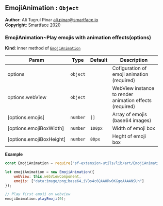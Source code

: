 <a name="module_EmojiAnimation"></a>

## EmojiAnimation : <code>Object</code>
**Author**: Ali Tugrul Pinar <ali.pinar@smartface.io>  
**Copyright**: Smartface 2020  
<a name="module_EmojiAnimation..Play emojis with animation effects"></a>

### EmojiAnimation~Play emojis with animation effects(options)
**Kind**: inner method of [<code>EmojiAnimation</code>](#module_EmojiAnimation)  

| Param | Type | Default | Description |
| --- | --- | --- | --- |
| options | <code>object</code> |  | Cofiguration of emoji animation (required) |
| options.webView | <code>object</code> |  | WebView instance to render animation effects (required) |
| [options.emojis] | <code>number</code> | <code>[]</code> | Array of emojis (base64 images) |
| [options.emojiBoxWidth] | <code>number</code> | <code>100px</code> | Width of emoji box |
| [options.emojiBoxHeight] | <code>number</code> | <code>80px</code> | Heght of emoji box |

**Example**  
```js
const EmojiAnimation = require("sf-extension-utils/lib/art/EmojiAnimation");

let emojiAnimation = new EmojiAnimation({
    webView: this.webViewComponent,
    emojis: ["data:image/png;base64,iVBs4c6QAAORw0KGgoAAAANSUh"]
});

// Play first emoji on webview
emojiAnimation.playEmoji(0);
```
